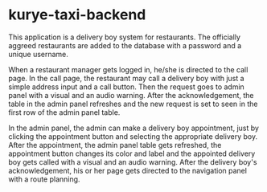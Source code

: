 # kurye-taxi-backend

  This application is a delivery boy system for restaurants. The officially aggreed restaurants are added to the database 
with a password and a unique username.

  When a restaurant manager gets logged in, he/she is directed to the call page. In the call page, the restaurant may call
a delivery boy with just a simple address input and a call button. Then the request goes to admin panel with a visual and
an audio warning. After the acknowledgement, the table in the admin panel refreshes and the new request is set to seen in
the first row of the admin panel table.

  In the admin panel, the admin can make a delivery boy appointment, just by clicking the appointment button and selecting
the appropriate delivery boy. After the appointment, the admin panel table gets refreshed, the appointment button changes
its color and label and the appointed delivery boy gets called with a visual and an audio warning. After the delivery boy's
acknowledgement, his or her page gets directed to the navigation panel with a route planning.
